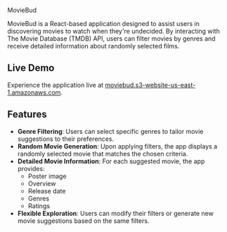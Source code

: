 MovieBud

MovieBud is a React-based application designed to assist users in discovering movies to watch when they're undecided. By interacting with The Movie Database (TMDB) API, users can filter movies by genres and receive detailed information about randomly selected films.

## Live Demo

Experience the application live at [moviebud.s3-website-us-east-1.amazonaws.com](http://moviebud.s3-website-us-east-1.amazonaws.com).

## Features

- **Genre Filtering**: Users can select specific genres to tailor movie suggestions to their preferences.
- **Random Movie Generation**: Upon applying filters, the app displays a randomly selected movie that matches the chosen criteria.
- **Detailed Movie Information**: For each suggested movie, the app provides:
  - Poster image
  - Overview
  - Release date
  - Genres
  - Ratings
- **Flexible Exploration**: Users can modify their filters or generate new movie suggestions based on the same filters.
